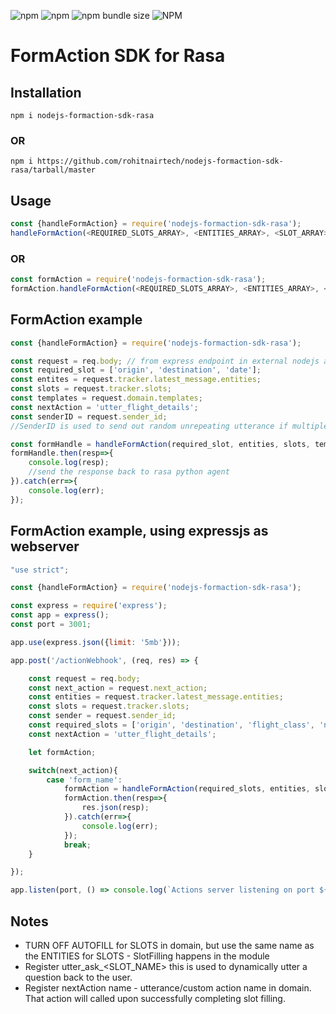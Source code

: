 ![npm](https://img.shields.io/npm/v/nodejs-formaction-sdk-rasa?style=for-the-badge)
![npm](https://img.shields.io/npm/dt/nodejs-formaction-sdk-rasa?style=for-the-badge)
![npm bundle size](https://img.shields.io/bundlephobia/minzip/nodejs-formaction-sdk-rasa?style=for-the-badge)
![NPM](https://img.shields.io/npm/l/nodejs-formaction-sdk-rasa?style=for-the-badge)


# FormAction SDK for Rasa

## Installation
```
npm i nodejs-formaction-sdk-rasa
```
### OR
```
npm i https://github.com/rohitnairtech/nodejs-formaction-sdk-rasa/tarball/master
```
## Usage

```javascript
const {handleFormAction} = require('nodejs-formaction-sdk-rasa');
handleFormAction(<REQUIRED_SLOTS_ARRAY>, <ENTITIES_ARRAY>, <SLOT_ARRAY>, <TEMPLATE_ARRAY>, <NEXT_ACTION_NAME>, <senderID_OPTIONAL>);
```
### OR

```javascript
const formAction = require('nodejs-formaction-sdk-rasa');
formAction.handleFormAction(<REQUIRED_SLOTS_ARRAY>, <ENTITIES_ARRAY>, <SLOT_ARRAY>, <TEMPLATE_ARRAY>, <NEXT_ACTION_NAME>, <senderID_OPTIONAL>);
```

## FormAction example
```javascript
const {handleFormAction} = require('nodejs-formaction-sdk-rasa');

const request = req.body; // from express endpoint in external nodejs actions endpoint
const required_slot = ['origin', 'destination', 'date'];
const entites = request.tracker.latest_message.entities;
const slots = request.tracker.slots;
const templates = request.domain.templates;
const nextAction = 'utter_flight_details';
const senderID = request.sender_id;
//SenderID is used to send out random unrepeating utterance if multiple utterance available. Optional feature to enhance user experience 

const formHandle = handleFormAction(required_slot, entities, slots, templates, nextAction, senderID);
formHandle.then(resp=>{
	console.log(resp);
	//send the response back to rasa python agent
}).catch(err=>{
	console.log(err);
});
```

## FormAction example, using expressjs as webserver

```javascript
"use strict";

const {handleFormAction} = require('nodejs-formaction-sdk-rasa');

const express = require('express');
const app = express();
const port = 3001;

app.use(express.json({limit: '5mb'}));

app.post('/actionWebhook', (req, res) => {

    const request = req.body;
    const next_action = request.next_action;
    const entities = request.tracker.latest_message.entities;
    const slots = request.tracker.slots;
    const sender = request.sender_id;
    const required_slots = ['origin', 'destination', 'flight_class', 'num_people', 'date'];
    const nextAction = 'utter_flight_details';

    let formAction;

    switch(next_action){
        case 'form_name':
            formAction = handleFormAction(required_slots, entities, slots, nextAction, sender);
            formAction.then(resp=>{
                res.json(resp);
            }).catch(err=>{
                console.log(err);
            });
            break;
    }

});

app.listen(port, () => console.log(`Actions server listening on port ${port}`));

```

## Notes

- TURN OFF AUTOFILL for SLOTS in domain, but use the same name as the ENTITIES for SLOTS - SlotFilling happens in the module
- Register utter_ask_<SLOT_NAME> this is used to dynamically utter a question back to the user.
- Register nextAction name - utterance/custom action name in domain. That action will called upon successfully completing slot filling.
